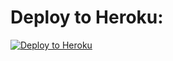 
# Deploy to Heroku:
[![Deploy to Heroku](https://www.herokucdn.com/deploy/button.svg)](https://heroku.com/deploy)
